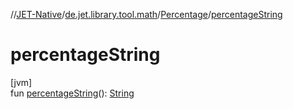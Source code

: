 //[JET-Native](../../../index.md)/[de.jet.library.tool.math](../index.md)/[Percentage](index.md)/[percentageString](percentage-string.md)

# percentageString

[jvm]\
fun [percentageString](percentage-string.md)(): [String](https://kotlinlang.org/api/latest/jvm/stdlib/kotlin/-string/index.html)
